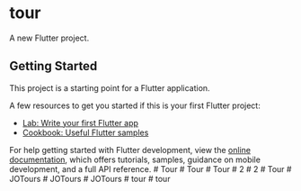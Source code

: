 # tour

A new Flutter project.

## Getting Started

This project is a starting point for a Flutter application.

A few resources to get you started if this is your first Flutter project:

- [Lab: Write your first Flutter app](https://docs.flutter.dev/get-started/codelab)
- [Cookbook: Useful Flutter samples](https://docs.flutter.dev/cookbook)

For help getting started with Flutter development, view the
[online documentation](https://docs.flutter.dev/), which offers tutorials,
samples, guidance on mobile development, and a full API reference.
#   T o u r  
 #   T o u r  
 #   T o u r  
 #   2  
 #   2  
 #   T o u r  
 #   J O T o u r s  
 #   J O T o u r s  
 #   J O T o u r s  
 #   t o u r  
 #   t o u r  
 